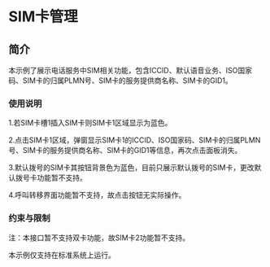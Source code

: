 # SIM卡管理

## 简介

本示例了展示电话服务中SIM相关功能，包含ICCID、默认语音业务、ISO国家码、SIM卡的归属PLMN号、SIM卡的服务提供商名称、SIM卡的GID1。

### 使用说明

1.若SIM卡槽1插入SIM卡则SIM卡1区域显示为蓝色。

2.点击SIM卡1区域，弹窗显示SIM卡1的ICCID、ISO国家码、SIM卡的归属PLMN号、SIM卡的服务提供商名称、SIM卡的GID1等信息，再次点击面板消失。

3.默认拨号的SIM卡其按钮背景色为蓝色，目前只展示默认拨号的SIM卡，更改默认拨号卡功能暂不支持。

4.呼叫转移界面功能暂不支持，故点击按钮无实际操作。

### 约束与限制

注：本接口暂不支持双卡功能，故SIM卡2功能暂不支持。

本示例仅支持在标准系统上运行。